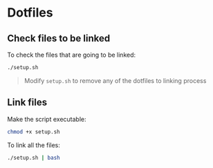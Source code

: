 # Dotfiles

## Check files to be linked

To check the files that are going to be linked:

``` bash
./setup.sh
```

> Modify `setup.sh` to remove any of the dotfiles to linking process

## Link files

Make the script executable:

```bash
chmod +x setup.sh
```

To link all the files:

``` bash
./setup.sh | bash
```
